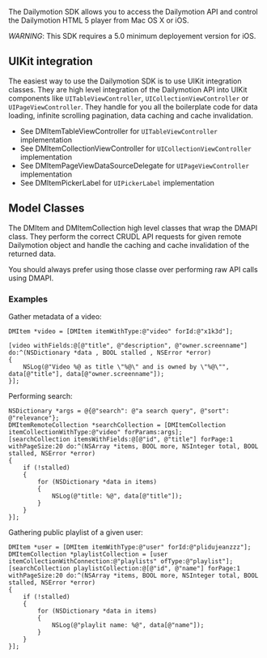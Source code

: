 The Dailymotion SDK allows you to access the Dailymotion API and control the Dailymotion HTML 5 player from Mac OS X or iOS.

*WARNING*: This SDK requires a 5.0 minimum deployement version for iOS.

## UIKit integration

The easiest way to use the Dailymotion SDK is to use UIKit integration classes. They are high level integration of the Dailymotion API into UIKit components like `UITableViewController`, `UICollectionViewController` or `UIPageViewController`. They handle for you all the boilerplate code for data loading, infinite scrolling pagination, data caching and cache invalidation.

- See DMItemTableViewController for `UITableViewController` implementation
- See DMItemCollectionViewController for `UICollectionViewController` implementation
- See DMItemPageViewDataSourceDelegate for `UIPageViewController` implementation
- See DMItemPickerLabel for `UIPickerLabel` implementation

## Model Classes

The DMItem and DMItemCollection high level classes that wrap the DMAPI class. They perform the correct CRUDL API requests for given remote Dailymotion object and handle the caching and cache invalidation of the returned data.

You should always prefer using those classe over performing raw API calls using DMAPI.

### Examples

Gather metadata of a video:

    DMItem *video = [DMItem itemWithType:@"video" forId:@"x1k3d"];

    [video withFields:@[@"title", @"description", @"owner.screenname"] do:^(NSDictionary *data , BOOL stalled , NSError *error)
    {
        NSLog(@"Video %@ as title \"%@\" and is owned by \"%@\"", data[@"title"], data[@"owner.screenname"]);
    }];

Performing search:

    NSDictionary *args = @{@"search": @"a search query", @"sort": @"relevance"};
    DMItemRemoteCollection *searchCollection = [DMItemCollection itemCollectionWithType:@"video" forParams:args];
    [searchCollection itemsWithFields:@[@"id", @"title"] forPage:1 withPageSize:20 do:^(NSArray *items, BOOL more, NSInteger total, BOOL stalled, NSError *error)
    {
        if (!stalled)
        {
            for (NSDictionary *data in items)
            {
                NSLog(@"title: %@", data[@"title"]);
            }
        }
    }];

Gathering public playlist of a given user:

    DMItem *user = [DMItem itemWithType:@"user" forId:@"plidujeanzzz"];
    DMItemCollection *playlistCollection = [user itemCollectionWithConnection:@"playlists" ofType:@"playlist"];
    [searchCollection playlistCollection:@[@"id", @"name"] forPage:1 withPageSize:20 do:^(NSArray *items, BOOL more, NSInteger total, BOOL stalled, NSError *error)
    {
        if (!stalled)
        {
            for (NSDictionary *data in items)
            {
                NSLog(@"playlit name: %@", data[@"name"]);
            }
        }
    }];




